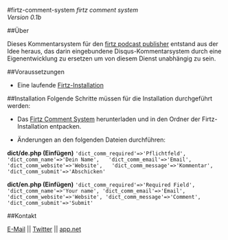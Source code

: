 #firtz-comment-system
*firtz comment system*  
*Version 0.1b*

##Über

Dieses Kommentarsystem für den [firtz podcast publisher](http://firtz.org/) entstand aus der Idee heraus, das darin eingebundene Disqus-Kommentarsystem durch eine Eigenentwicklung zu ersetzen um von diesem Dienst unabhängig zu sein.

##Voraussetzungen
* Eine laufende [Firtz-Installation](https://github.com/eazyliving/firtz/)


##Installation
Folgende Schritte müssen für die Installation durchgeführt werden:

* Das [Firtz Comment System](https://github.com/RonBuehler/firtz-comment-system) herunterladen und in den Ordner der Firtz-Installation entpacken.

* Änderungen an den folgenden Dateien durchführen:

__dict/de.php (Einfügen)__
`'dict_comm_required'=>'Pflichtfeld',  
'dict_comm_name'=>'Dein Name',  
'dict_comm_email'=>'Email',  
'dict_comm_website'=>'Website',  
'dict_comm_message'=>'Kommentar',  
'dict_comm_submit'=>'Abschicken'`


__dict/en.php (Einfügen)__
`'dict_comm_required'=>'Required Field',
'dict_comm_name'=>'Your name',
'dict_comm_email'=>'Email',
'dict_comm_website'=>'Website',
'dict_comm_message'=>'Comment',
'dict_comm_submit'=>'Submit'`




##Kontakt

[E-Mail](mailto:ronbuehler@live.de) || [Twitter](https://twitter.com/ronbuehler) || [app.net](https://alpha.app.net/ronbuehler)

